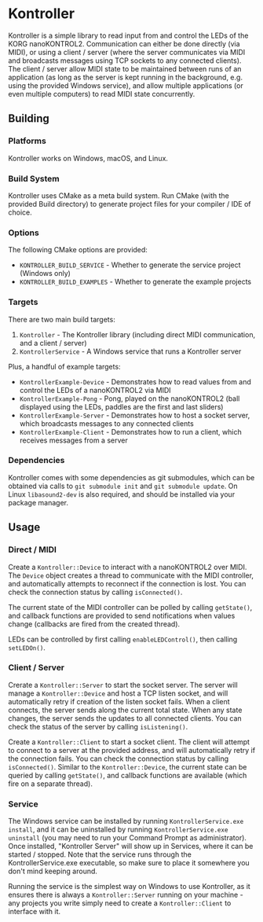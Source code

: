 # Kontroller

Kontroller is a simple library to read input from and control the LEDs of the KORG nanoKONTROL2. Communication can either be done directly (via MIDI), or using a client / server (where the server communicates via MIDI and broadcasts messages using TCP sockets to any connected clients). The client / server allow MIDI state to be maintained between runs of an application (as long as the server is kept running in the background, e.g. using the provided Windows service), and allow multiple applications (or even multiple computers) to read MIDI state concurrently.

## Building

### Platforms

Kontroller works on Windows, macOS, and Linux.

### Build System

Kontroller uses CMake as a meta build system. Run CMake (with the provided Build directory) to generate project files for your compiler / IDE of choice.

### Options

The following CMake options are provided:

* `KONTROLLER_BUILD_SERVICE` - Whether to generate the service project (Windows only)
* `KONTROLLER_BUILD_EXAMPLES` - Whether to generate the example projects

### Targets

There are two main build targets:

1. `Kontroller` - The Kontroller library (including direct MIDI communication, and a client / server)
2. `KontrollerService` - A Windows service that runs a Kontroller server

Plus, a handful of example targets:

* `KontrollerExample-Device` - Demonstrates how to read values from and control the LEDs of a nanoKONTROL2 via MIDI
* `KontrollerExample-Pong` - Pong, played on the nanoKONTROL2 (ball displayed using the LEDs, paddles are the first and last sliders)
* `KontrollerExample-Server` - Demonstrates how to host a socket server, which broadcasts messages to any connected clients
* `KontrollerExample-Client` - Demonstrates how to run a client, which receives messages from a server

### Dependencies

Kontroller comes with some dependencies as git submodules, which can be obtained via calls to `git submodule init` and `git submodule update`. On Linux `libasound2-dev` is also required, and should be installed via your package manager.

## Usage

### Direct / MIDI

Create a `Kontroller::Device` to interact with a nanoKONTROL2 over MIDI. The `Device` object creates a thread to communicate with the MIDI controller, and automatically attempts to reconnect if the connection is lost. You can check the connection status by calling `isConnected()`.

The current state of the MIDI controller can be polled by calling `getState()`, and callback functions are provided to send notifications when values change (callbacks are fired from the created thread).

LEDs can be controlled by first calling `enableLEDControl()`, then calling `setLEDOn()`.

### Client / Server

Crerate a `Kontroller::Server` to start the socket server. The server will manage a `Kontroller::Device` and host a TCP listen socket, and will automatically retry if creation of the listen socket fails. When a client connects, the server sends along the current total state. When any state changes, the server sends the updates to all connected clients. You can check the status of the server by calling `isListening()`.

Create a `Kontroller::Client` to start a socket client. The client will attempt to connect to a server at the provided address, and will automatically retry if the connection fails. You can check the connection status by calling `isConnected()`. Similar to the `Kontroller::Device`, the current state can be queried by calling `getState()`, and callback functions are available (which fire on a separate thread).

### Service

The Windows service can be installed by running `KontrollerService.exe install`, and it can be uninstalled by running `KontrollerService.exe uninstall` (you may need to run your Command Prompt as administrator). Once installed, "Kontroller Server" will show up in Services, where it can be started / stopped. Note that the service runs through the KontrollerService.exe executable, so make sure to place it somewhere you don't mind keeping around.

Running the service is the simplest way on Windows to use Kontroller, as it ensures there is always a `Kontroller::Server` running on your machine - any projects you write simply need to create a `Kontroller::Client` to interface with it.

